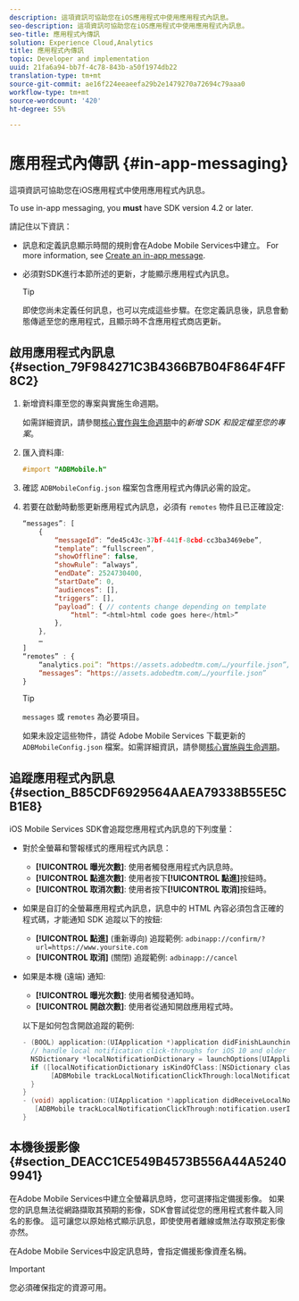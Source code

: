 ```yaml
---
description: 這項資訊可協助您在iOS應用程式中使用應用程式內訊息。
seo-description: 這項資訊可協助您在iOS應用程式中使用應用程式內訊息。
seo-title: 應用程式內傳訊
solution: Experience Cloud,Analytics
title: 應用程式內傳訊
topic: Developer and implementation
uuid: 21fa6a94-bb7f-4c78-843b-a50f1974db22
translation-type: tm+mt
source-git-commit: ae16f224eeaeefa29b2e1479270a72694c79aaa0
workflow-type: tm+mt
source-wordcount: '420'
ht-degree: 55%

---
```



# 應用程式內傳訊 {#in-app-messaging}

這項資訊可協助您在iOS應用程式中使用應用程式內訊息。

To use in-app messaging, you **must** have SDK version 4.2 or later.

請記住以下資訊：

* 訊息和定義訊息顯示時間的規則會在Adobe Mobile Services中建立。 For more information, see [Create an in-app message](/help/using/in-app-messaging/t-in-app-message/t-in-app-message.md).
* 必須對SDK進行本節所述的更新，才能顯示應用程式內訊息。

   >[!TIP]
   >
   >即使您尚未定義任何訊息，也可以完成這些步驟。在您定義訊息後，訊息會動態傳遞至您的應用程式，且顯示時不含應用程式商店更新。

## 啟用應用程式內訊息 {#section_79F984271C3B4366B7B04F864F4FF8C2}

1. 新增資料庫至您的專案與實施生命週期。

   如需詳細資訊，請參閱[核心實作與生命週期](/help/ios/getting-started/requirements.md)中的&#x200B;*新增 SDK 和設定檔至您的專案*。

1. 匯入資料庫:

   ```objective-c
   #import "ADBMobile.h"
   ```

1. 確認 `ADBMobileConfig.json` 檔案包含應用程式內傳訊必需的設定。
1. 若要在啟動時動態更新應用程式內訊息，必須有 `remotes` 物件且已正確設定:

   ```js
   “messages”: [ 
       { 
           “messageId”: “de45c43c-37bf-441f-8cbd-cc3ba3469ebe”, 
           “template”: “fullscreen”, 
           “showOffline”: false, 
           “showRule”: “always”, 
           “endDate”: 2524730400, 
           “startDate”: 0, 
           “audiences”: [], 
           “triggers”: [], 
           “payload”: { // contents change depending on template 
               “html”: “<html>html code goes here</html>” 
           }, 
       }, 
       … 
   ] 
   “remotes” : { 
       “analytics.poi”: “https://assets.adobedtm.com/…/yourfile.json”, 
       “messages”: “https://assets.adobedtm.com/…/yourfile.json” 
   }
   ```

   >[!TIP]
   >
   >`messages` 或 `remotes` 為必要項目。

   如果未設定這些物件，請從 Adobe Mobile Services 下載更新的 `ADBMobileConfig.json` 檔案。如需詳細資訊，請參閱[核心實施與生命週期](/help/ios/getting-started/requirements.md)。

## 追蹤應用程式內訊息 {#section_B85CDF6929564AAEA79338B55E5CB1E8}

iOS Mobile Services SDK會追蹤您應用程式內訊息的下列度量：

* 對於全螢幕和警報樣式的應用程式內訊息：

   * **[!UICONTROL 曝光次數]**: 使用者觸發應用程式內訊息時。
   * **[!UICONTROL 點進次數]**: 使用者按下&#x200B;**[!UICONTROL 點進]**&#x200B;按鈕時。
   * **[!UICONTROL 取消次數]**: 使用者按下&#x200B;**[!UICONTROL 取消]**&#x200B;按鈕時。

* 如果是自訂的全螢幕應用程式內訊息，訊息中的 HTML 內容必須包含正確的程式碼，才能通知 SDK 追蹤以下的按鈕:

   * **[!UICONTROL 點進]** (重新導向) 追蹤範例: `adbinapp://confirm/?url=https://www.yoursite.com`
   * **[!UICONTROL 取消]** (關閉) 追蹤範例: `adbinapp://cancel`

* 如果是本機 (遠端) 通知:

   * **[!UICONTROL 曝光次數]**: 使用者觸發通知時。
   * **[!UICONTROL 開啟次數]**: 使用者從通知開啟應用程式時。

   以下是如何包含開啟追蹤的範例:

   ```objective-c
   - (BOOL) application:(UIApplication *)application didFinishLaunchingWithOptions:(NSDictionary *)launchOptions { 
     // handle local notification click-throughs for iOS 10 and older 
     NSDictionary *localNotificationDictionary = launchOptions[UIApplicationLaunchOptionsLocalNotificationKey]; 
     if ([localNotificationDictionary isKindOfClass:[NSDictionary class]]) { 
          [ADBMobile trackLocalNotificationClickThrough:localNotificationDictionary]; 
     } 
   } 
   - (void) application:(UIApplication *)application didReceiveLocalNotification:(UILocalNotification *)notification { 
      [ADBMobile trackLocalNotificationClickThrough:notification.userInfo]; 
   }
   ```

## 本機後援影像 {#section_DEACC1CE549B4573B556A44A52409941}

在Adobe Mobile Services中建立全螢幕訊息時，您可選擇指定備援影像。 如果您的訊息無法從網路擷取其預期的影像，SDK會嘗試從您的應用程式套件載入同名的影像。 這可讓您以原始格式顯示訊息，即使使用者離線或無法存取預定影像亦然。

在Adobe Mobile Services中設定訊息時，會指定備援影像資產名稱。

>[!IMPORTANT]
>
>您必須確保指定的資源可用。

